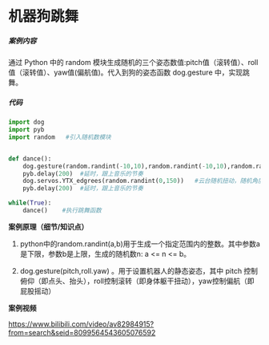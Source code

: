 # 机器狗跳舞

##### 案例内容

  通过 Python 中的 random 模块生成随机的三个姿态数值:pitch值（滚转值）、roll值（滚转值）、yaw值(偏航值)。代入到狗的姿态函数 dog.gesture 中，实现跳舞。



##### 代码



```python
import dog
import pyb
import random   #引入随机数模块


def dance():
    dog.gesture(random.randint(-10,10),random.randint(-10,10),random.randint(-30,30)) #随机在指定范围中生成 pitch,roll,yaw值，使机器狗随机扭动
    pyb.delay(200)  #延时，跟上音乐的节奏
    dog.servos.YTX_edgrees(random.randint(0,150))   #云台随机扭动，随机角度范围0°~150°
    pyb.delay(200)  #延时，跟上音乐的节奏

while(True):
    dance()    #执行跳舞函数
```



**案例原理（细节/知识点）**

1. python中的random.randint(a,b)用于生成一个指定范围内的整数。其中参数a是下限，参数b是上限，生成的随机数n: a <= n <= b。

2. dog.gesture(pitch,roll.yaw) 。用于设置机器人的静态姿态，其中 pitch 控制俯仰（即点头、抬头），roll控制滚转（即身体躯干扭动），yaw控制偏航（即屁股摇动）



**案例视频**

https://www.bilibili.com/video/av82984915?from=search&seid=8099564543605076592